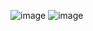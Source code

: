 ![image](https://github.com/user-attachments/assets/29e1e8db-e931-4668-90e1-b3d5be045179)
![image](https://github.com/user-attachments/assets/16b314e5-a674-4a3f-bbfc-112454ed6f26)
